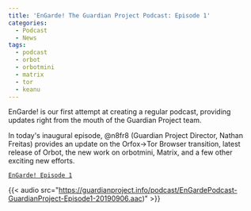 ```yaml
---
title: 'EnGarde! The Guardian Project Podcast: Episode 1'
categories:
  - Podcast
  - News
tags:
  - podcast
  - orbot
  - orbotmini
  - matrix
  - tor
  - keanu
---
```


EnGarde! is our first attempt at creating a regular podcast, providing updates right from the mouth of the Guardian Project team.

In today's inaugural episode, @n8fr8 (Guardian Project Director, Nathan Freitas) provides an update on the Orfox->Tor Browser transition, latest release of Orbot, the new work on orbotmini, Matrix, and a few other exciting new efforts.

[`EnGarde! Episode 1`](https://guardianproject.info/podcast/EnGardePodcast-GuardianProject-Episode1-20190906.aac)

{{< audio src="https://guardianproject.info/podcast/EnGardePodcast-GuardianProject-Episode1-20190906.aac)" >}}

